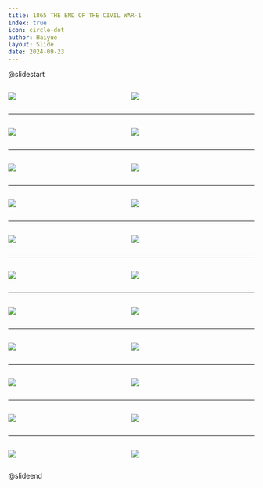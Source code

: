 ```yaml
---
title: 1865 THE END OF THE CIVIL WAR-1
index: true
icon: circle-dot
author: Haiyue
layout: Slide
date: 2024-09-23
---
```

 
@slidestart

<div style="display:flex">
<div style="flex:1">

![](/reading/english/Level-Z/1865%20THE%20END%20OF%20THE%20CIVIL%20WAR-1/001.webp)
</div>
<div style="flex:1">

![](/reading/english/Level-Z/1865%20THE%20END%20OF%20THE%20CIVIL%20WAR-1/002.webp)
</div>
</div>

---

<div style="display:flex">
<div style="flex:1">

![](/reading/english/Level-Z/1865%20THE%20END%20OF%20THE%20CIVIL%20WAR-1/003.webp)
</div>
<div style="flex:1">

![](/reading/english/Level-Z/1865%20THE%20END%20OF%20THE%20CIVIL%20WAR-1/004.webp)
</div>
</div>

---

<div style="display:flex">
<div style="flex:1">

![](/reading/english/Level-Z/1865%20THE%20END%20OF%20THE%20CIVIL%20WAR-1/005.webp)
</div>
<div style="flex:1">

![](/reading/english/Level-Z/1865%20THE%20END%20OF%20THE%20CIVIL%20WAR-1/006.webp)
</div>
</div>

---

<div style="display:flex">
<div style="flex:1">

![](/reading/english/Level-Z/1865%20THE%20END%20OF%20THE%20CIVIL%20WAR-1/007.webp)
</div>
<div style="flex:1">

![](/reading/english/Level-Z/1865%20THE%20END%20OF%20THE%20CIVIL%20WAR-1/008.webp)
</div>
</div>

---

<div style="display:flex">
<div style="flex:1">

![](/reading/english/Level-Z/1865%20THE%20END%20OF%20THE%20CIVIL%20WAR-1/009.webp)
</div>
<div style="flex:1">

![](/reading/english/Level-Z/1865%20THE%20END%20OF%20THE%20CIVIL%20WAR-1/010.webp)
</div>
</div>

---

<div style="display:flex">
<div style="flex:1">

![](/reading/english/Level-Z/1865%20THE%20END%20OF%20THE%20CIVIL%20WAR-1/011.webp)
</div>
<div style="flex:1">

![](/reading/english/Level-Z/1865%20THE%20END%20OF%20THE%20CIVIL%20WAR-1/012.webp)
</div>
</div>

---

<div style="display:flex">
<div style="flex:1">

![](/reading/english/Level-Z/1865%20THE%20END%20OF%20THE%20CIVIL%20WAR-1/013.webp)
</div>
<div style="flex:1">

![](/reading/english/Level-Z/1865%20THE%20END%20OF%20THE%20CIVIL%20WAR-1/014.webp)
</div>
</div>

---

<div style="display:flex">
<div style="flex:1">

![](/reading/english/Level-Z/1865%20THE%20END%20OF%20THE%20CIVIL%20WAR-1/015.webp)
</div>
<div style="flex:1">

![](/reading/english/Level-Z/1865%20THE%20END%20OF%20THE%20CIVIL%20WAR-1/016.webp)
</div>
</div>

---

<div style="display:flex">
<div style="flex:1">

![](/reading/english/Level-Z/1865%20THE%20END%20OF%20THE%20CIVIL%20WAR-1/017.webp)
</div>
<div style="flex:1">

![](/reading/english/Level-Z/1865%20THE%20END%20OF%20THE%20CIVIL%20WAR-1/018.webp)
</div>
</div>

---

<div style="display:flex">
<div style="flex:1">

![](/reading/english/Level-Z/1865%20THE%20END%20OF%20THE%20CIVIL%20WAR-1/019.webp)
</div>
<div style="flex:1">

![](/reading/english/Level-Z/1865%20THE%20END%20OF%20THE%20CIVIL%20WAR-1/020.webp)
</div>
</div>

---

<div style="display:flex">
<div style="flex:1">

![](/reading/english/Level-Z/1865%20THE%20END%20OF%20THE%20CIVIL%20WAR-1/021.webp)
</div>
<div style="flex:1">

![](/reading/english/Level-Z/1865%20THE%20END%20OF%20THE%20CIVIL%20WAR-1/022.webp)
</div>
</div>

@slideend